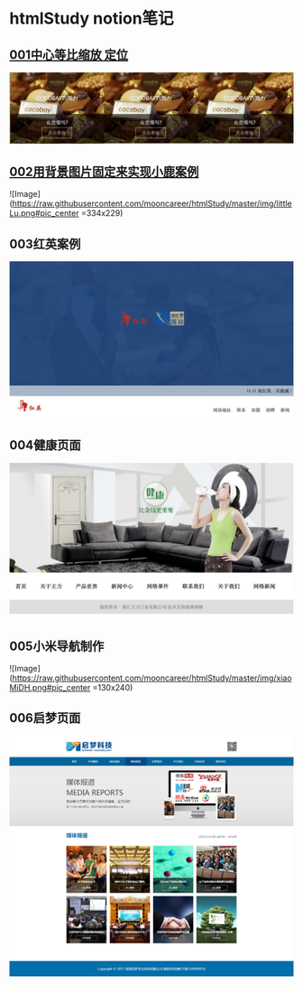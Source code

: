 # htmlStudy notion笔记
## [001中心等比缩放 定位](https://www.notion.so/01-f6d247f806c440c58f4801460083ce76)
![Image](https://raw.githubusercontent.com/mooncareer/htmlStudy/master/img/centerScale.png)
## [002用背景图片固定来实现小鹿案例](https://www.notion.so/04-247d9813397742bcb5d665106642dfe2)
<!-- ![Image](https://raw.githubusercontent.com/mooncareer/htmlStudy/master/img/littleLu.png) 
<img src="https://raw.githubusercontent.com/mooncareer/htmlStudy/master/img/littleLu.png"  height="334px" width="229px">-->
 ![Image](https://raw.githubusercontent.com/mooncareer/htmlStudy/master/img/littleLu.png#pic_center =334x229)
## 003红英案例
![Image](https://raw.githubusercontent.com/mooncareer/htmlStudy/master/img/redYin.png)
## 004健康页面
![Image](https://raw.githubusercontent.com/mooncareer/htmlStudy/master/img/health.png)
## 005小米导航制作
<!-- ![Image](https://raw.githubusercontent.com/mooncareer/htmlStudy/master/img/xiaoMiDH.png) -->
![Image](https://raw.githubusercontent.com/mooncareer/htmlStudy/master/img/xiaoMiDH.png#pic_center =130x240)
## 006启梦页面
![Image](https://raw.githubusercontent.com/mooncareer/htmlStudy/master/img/qiMeng.png)
